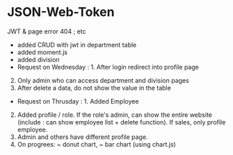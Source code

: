 # JSON-Web-Token
JWT &amp; page error 404 ; etc
- added CRUD with jwt in department table
- added moment.js
- added division
- Request on Wednesday : 1. After login redirect into profile page
2. Only admin who can access department and division pages
3. After delete a data, do not show the value in the table
- Request on Thrusday : 1. Added Employee
2. Added profile / role. If the role's admin, can show the entire website (include : can show employee list + delete function).
If sales, only profile employee.
3. Admin and others have different profile page.
4. On progrees:
~ donut chart,
~ bar chart (using chart.js)

